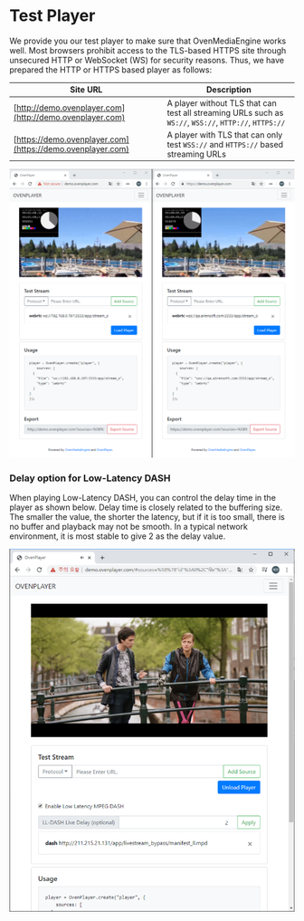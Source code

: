 # Test Player

We provide you our test player to make sure that OvenMediaEngine works well. Most browsers prohibit access to the TLS-based HTTPS site through unsecured HTTP or WebSocket (WS) for security reasons. Thus, we have prepared the HTTP or HTTPS based player as follows:

| Site URL                                                   | Description                                                                                            |
| ---------------------------------------------------------- | ------------------------------------------------------------------------------------------------------ |
| [http://demo.ovenplayer.com](http://demo.ovenplayer.com)   | A player without TLS that can test all streaming URLs such as `WS://`, `WSS://`, `HTTP://`, `HTTPS://` |
| [https://demo.ovenplayer.com](https://demo.ovenplayer.com) | A player with TLS that can only test `WSS://` and `HTTPS://` based streaming URLs                      |

![](<.gitbook/assets/image (18).png>)



### Delay option for Low-Latency DASH&#x20;

When playing Low-Latency DASH, you can control the delay time in the player as shown below. Delay time is closely related to the buffering size. The smaller the value, the shorter the latency, but if it is too small, there is no buffer and playback may not be smooth. In a typical network environment, it is most stable to give 2 as the delay value.

![](<.gitbook/assets/image (22) (1).png>)
